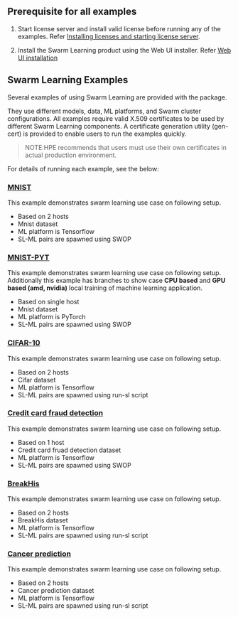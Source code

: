 ## Prerequisite for all examples
1. Start license server and install valid license before running any of the examples. Refer [Installing licenses and starting license server](/docs/Install/HPE_Swarm_Learning_installation.md).

2. Install the Swarm Learning product using the Web UI installer.  Refer [Web UI installation](/docs/Install/HPE_Swarm_Learning_installation.md)


## Swarm Learning Examples

Several examples of using Swarm Learning are provided with the package. 

They use different models, data, ML platforms, and Swarm cluster configurations. All examples require valid X.509 certificates to be used by different Swarm Learning components. A certificate generation utility (gen-cert) is provided to enable users to run the examples quickly.

<blockquote>
NOTE:HPE recommends that users must use their own certificates in actual production environment.

</blockquote>


For details of running each example, see the below:

### [MNIST](/examples/mnist#-mnist) 
This example demonstrates swarm learning use case on following setup. 
- Based on 2 hosts  
- Mnist dataset
- ML platform is Tensorflow 
- SL-ML pairs are spawned using SWOP
        
### [MNIST-PYT](/examples/mnist-pyt#mnist-pytorch-example) 
This example demonstrates swarm learning use case on following setup. 
Additionally this example has branches to show case **CPU based** and **GPU based (amd, nvidia)** local training of machine learning application. 
- Based on single host
- Mnist dataset
- ML platform is PyTorch 
- SL-ML pairs are spawned using SWOP
        
### [CIFAR-10](/examples/cifar10#-cifar-10)
This example demonstrates swarm learning use case on following setup. 
- Based on 2 hosts  
- Cifar dataset
- ML platform is Tensorflow
- SL-ML pairs are spawned using run-sl script
        
### [Credit card fraud detection](/examples/fraud-detection#-credit-card-fraud-detection) 
This example demonstrates swarm learning use case on following setup. 
- Based on 1 host  
- Credit card fruad detection dataset
- ML platform is Tensorflow
- SL-ML pairs are spawned using SWOP
        
### [BreakHis](/examples/breakhis)
This example demonstrates swarm learning use case on following setup. 
- Based on 2 hosts  
- BreakHis dataset
- ML platform is Tensorflow
- SL-ML pairs are spawned using run-sl script
        
### [Cancer prediction](/examples/cancer-pred#cancer-prediction) 
This example demonstrates swarm learning use case on following setup. 
- Based on 2 hosts  
- Cancer prediction dataset
- ML platform is Tensorflow
- SL-ML pairs are spawned using run-sl script
        
